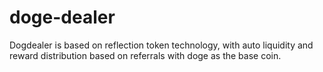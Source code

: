 # doge-dealer
Dogdealer is based on reflection token technology, with auto liquidity and reward distribution based on referrals with doge as the base coin.
